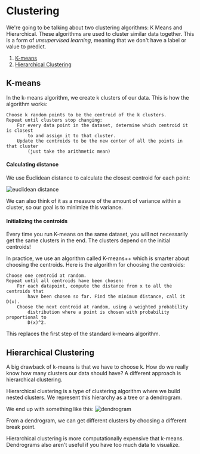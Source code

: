 # Clustering
We're going to be talking about two clustering algorithms: K Means and Hierarchical. These algorithms are used to cluster similar data together. This is a form of *unsupervised learning*, meaning that we don't have a label or value to predict.

1. [K-means](#k-means)
2. [Hierarchical Clustering](#hierarchical-clustering)

## K-means
In the k-means algorithm, we create k clusters of our data. This is how the algorithm works:

```
Choose k random points to be the centroid of the k clusters.
Repeat until clusters stop changing:
    For every data point in the dataset, determine which centroid it is closest
        to and assign it to that cluster.
    Update the centroids to be the new center of all the points in that cluster
        (just take the arithmetic mean)
```

#### Calculating distance
We use Euclidean distance to calculate the closest centroid for each point:

![euclidean distance](images/euclidean_distance.png)

We can also think of it as a measure of the amount of variance within a cluster, so our goal is to minimize this variance.

#### Initializing the centroids
Every time you run K-means on the same dataset, you will not necessarily get the same clusters in the end. The clusters depend on the initial centroids!

In practice, we use an algorithm called K-means++ which is smarter about choosing the centroids. Here is the algorithm for choosing the centroids:

```
Choose one centroid at random.
Repeat until all centroids have been chosen:
    For each datapoint, compute the distance from x to all the centroids that
        have been chosen so far. Find the minimum distance, call it D(x).
    Choose the next centroid at random, using a weighted probability
        distribution where a point is chosen with probability proportional to
        D(x)^2.
```

This replaces the first step of the standard k-means algorithm.


## Hierarchical Clustering
A big drawback of k-means is that we have to choose k. How do we really know how many clusters our data should have? A different approach is hierarchical clustering.

Hierarchical clustering is a type of clustering algorithm where we build nested clusters. We represent this hierarchy as a tree or a dendrogram.

We end up with something like this:
![dendrogram](images/sortingDendrogram.png)

From a dendrogram, we can get different clusters by choosing a different break point.

Hierarchical clustering is more computationally expensive that k-means. Dendrograms also aren't useful if you have too much data to visualize.
